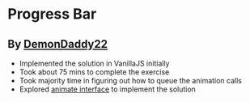 # Progress Bar

## By [DemonDaddy22](https://github.com/DemonDaddy22/)

-   Implemented the solution in VanillaJS initially
-   Took about 75 mins to complete the exercise
-   Took majority time in figuring out how to queue the animation calls
-   Explored [animate interface](https://developer.mozilla.org/en-US/docs/Web/API/Element/animate) to implement the solution
